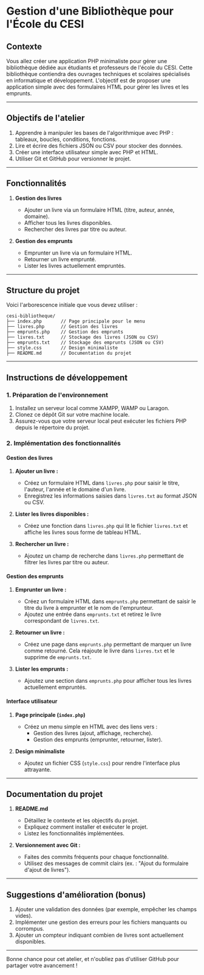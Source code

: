 # Gestion d'une Bibliothèque pour l'École du CESI

## Contexte
Vous allez créer une application PHP minimaliste pour gérer une bibliothèque dédiée aux étudiants et professeurs de l'école du CESI. Cette bibliothèque contiendra des ouvrages techniques et scolaires spécialisés en informatique et développement. L'objectif est de proposer une application simple avec des formulaires HTML pour gérer les livres et les emprunts.

---

## Objectifs de l'atelier
1. Apprendre à manipuler les bases de l'algorithmique avec PHP : tableaux, boucles, conditions, fonctions.
2. Lire et écrire des fichiers JSON ou CSV pour stocker des données.
3. Créer une interface utilisateur simple avec PHP et HTML.
4. Utiliser Git et GitHub pour versionner le projet.

---

## Fonctionnalités

1. **Gestion des livres**
    - Ajouter un livre via un formulaire HTML (titre, auteur, année, domaine).
    - Afficher tous les livres disponibles.
    - Rechercher des livres par titre ou auteur.

2. **Gestion des emprunts**
    - Emprunter un livre via un formulaire HTML.
    - Retourner un livre emprunté.
    - Lister les livres actuellement empruntés.

---

## Structure du projet

Voici l'arborescence initiale que vous devez utiliser :

```
cesi-bibliotheque/
├── index.php       // Page principale pour le menu
├── livres.php      // Gestion des livres
├── emprunts.php    // Gestion des emprunts
├── livres.txt      // Stockage des livres (JSON ou CSV)
├── emprunts.txt    // Stockage des emprunts (JSON ou CSV)
├── style.css       // Design minimaliste
├── README.md       // Documentation du projet
```

---

## Instructions de développement

### 1. Préparation de l'environnement

1. Installez un serveur local comme XAMPP, WAMP ou Laragon.
2. Clonez ce dépôt Git sur votre machine locale.
3. Assurez-vous que votre serveur local peut exécuter les fichiers PHP depuis le répertoire du projet.

### 2. Implémentation des fonctionnalités

#### Gestion des livres

1. **Ajouter un livre :**
    - Créez un formulaire HTML dans `livres.php` pour saisir le titre, l'auteur, l'année et le domaine d'un livre.
    - Enregistrez les informations saisies dans `livres.txt` au format JSON ou CSV.

2. **Lister les livres disponibles :**
    - Créez une fonction dans `livres.php` qui lit le fichier `livres.txt` et affiche les livres sous forme de tableau HTML.

3. **Rechercher un livre :**
    - Ajoutez un champ de recherche dans `livres.php` permettant de filtrer les livres par titre ou auteur.

#### Gestion des emprunts

1. **Emprunter un livre :**
    - Créez un formulaire HTML dans `emprunts.php` permettant de saisir le titre du livre à emprunter et le nom de l'emprunteur.
    - Ajoutez une entrée dans `emprunts.txt` et retirez le livre correspondant de `livres.txt`.

2. **Retourner un livre :**
    - Créez une page dans `emprunts.php` permettant de marquer un livre comme retourné. Cela réajoute le livre dans `livres.txt` et le supprime de `emprunts.txt`.

3. **Lister les emprunts :**
    - Ajoutez une section dans `emprunts.php` pour afficher tous les livres actuellement empruntés.

#### Interface utilisateur

1. **Page principale (`index.php`)**
    - Créez un menu simple en HTML avec des liens vers :
        - Gestion des livres (ajout, affichage, recherche).
        - Gestion des emprunts (emprunter, retourner, lister).

2. **Design minimaliste**
    - Ajoutez un fichier CSS (`style.css`) pour rendre l'interface plus attrayante.

---

## Documentation du projet

1. **README.md**
    - Détaillez le contexte et les objectifs du projet.
    - Expliquez comment installer et exécuter le projet.
    - Listez les fonctionnalités implémentées.

2. **Versionnement avec Git :**
    - Faites des commits fréquents pour chaque fonctionnalité.
    - Utilisez des messages de commit clairs (ex. : "Ajout du formulaire d'ajout de livres").

---

## Suggestions d'amélioration (bonus)

1. Ajouter une validation des données (par exemple, empêcher les champs vides).
2. Implémenter une gestion des erreurs pour les fichiers manquants ou corrompus.
3. Ajouter un compteur indiquant combien de livres sont actuellement disponibles.

---

Bonne chance pour cet atelier, et n'oubliez pas d'utiliser GitHub pour partager votre avancement !
